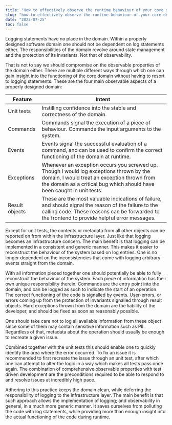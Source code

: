 ```yaml
---
title: "How to effectively observe the runtime behaviour of your core domain"
slug: "how-to-effectively-observe-the-runtime-behaviour-of-your-core-domain"
date: "2022-07-25"
toc: false
---
```


Logging statements have no place in the domain. Within a properly designed software domain one should not be dependent on log statements either. The responsibilities of the domain revolve around state management and the protection of its invariants. Not that of observability.

That is not to say we should compromise on the observable properties of the domain either. There are multiple different ways through which one can gain insight into the functioning of the core domain without having to resort to logging statements. These are the four main observable aspects of a properly designed domain:

| Feature        | Intent                                                                                                                                                                                                            |
| -------------- | ----------------------------------------------------------------------------------------------------------------------------------------------------------------------------------------------------------------- |
| Unit tests     | Instilling confidence into the stable and correctness of the domain.                                                                                                                                               |
| Commands       | Commands signal the execution of a piece of behaviour. Commands the input arguments to the system.                                                                                                                                                                                                                  |
| Events         | Events signal the successful evaluation of a command, and can be used to confirm the correct functioning of the domain at runtime.                                                                       |
| Exceptions     | Whenever an exception occurs you screwed up. Though I would log exceptions thrown by the domain, I would treat an exception thrown from the domain as a critical bug which should have been caught in unit tests. |
| Result objects | These are the most valuable indications of failure, and should signal the reason of the failure to the calling code. These reasons can be forwarded to the frontend to provide helpful error messages.            |


Except for unit tests, the contents or metadata from all other objects can be reported on from within the infrastructure layer. Just like that logging becomes an infrastructure concern. The main benefit is that logging can be implemented in a consistent and generic manner. This makes it easier to reconstruct the behaviour of the system based on log entries. One is no longer dependent on the inconsistencies that come with logging arbitrary events straight from the domain.

With all information pieced together one should potentially be able to fully reconstruct the behaviour of the system. Each piece of information has their own unique responsibility therein. Commands are the entry point into the domain, and can be logged as such to indicate the start of an operation. The correct functioning of the code is signalled by events. User-errors, or errors coming up from the protection of invariants signalled through result objects. Hard exceptions thrown from the domain are the liability of the developer, and should be fixed as soon as reasonably possible.

One should take care not to log all available information from these object since some of them may contain sensitive information such as PII. Regardless of that, metadata about the operation should usually be enough to recreate a given issue.

Combined together with the unit tests this should enable one to quickly identify the area where the error occurred. To fix an issue it is recommended to first recreate the issue through an unit test, after which one can attempt to alter the logic in a way which makes all tests pass once again. The combination of comprehensive observable properties with test driven development are the preconditions required to be able to respond to and resolve issues at incredibly high pace.

Adhering to this practice keeps the domain clean, while deferring the responsibility of logging to the infrastructure layer. The main benefit is that such approach allows the implementation of logging; and observability in general, in a much more generic manner. It saves ourselves from polluting the code with log statements, while providing more than enough insight into the actual functioning of the code during runtime.

